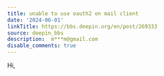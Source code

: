 ```yaml
---
title: unable to use oauth2 on mail client
date: '2024-06-01'
linkTitle: https://bbs.deepin.org/en/post/269333
source: deepin_bbs
description:  m***m@gmail.com 
disable_comments: true
---
```

Hi,
